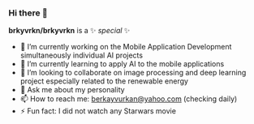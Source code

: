 ### Hi there 👋

**brkyvrkn/brkyvrkn** is a ✨ _special_ ✨

- 🔭 I’m currently working on the Mobile Application Development simultaneously individual AI projects
- 🌱 I’m currently learning to apply AI to the mobile applications
- 👯 I’m looking to collaborate on image processing and deep learning project especially related to the renewable energy
- 💬 Ask me about my personality
- 📫 How to reach me: berkayvurkan@yahoo.com (checking daily)
- ⚡ Fun fact: I did not watch any Starwars movie

